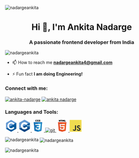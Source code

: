 <p><img  src="https://media.licdn.com/dms/image/D5616AQEDHqTQYvmAbQ/profile-displaybackgroundimage-shrink_350_1400/0/1708416649668?e=1722470400&v=beta&t=-fMii4PTuBLo9S6ux8059swhgHomxhz7h_y1_5aUOQg" alt="nadargeankita" height="300" align="center"/></p>

<h1 align="center">Hi 👋, I'm Ankita Nadarge</h1>
<h3 align="center">A passionate frontend developer from India</h3>

<p align="left"> <img src="https://komarev.com/ghpvc/?username=nadargeankita&label=Profile%20views&color=0e75b6&style=flat" alt="nadargeankita" /> </p>

- 📫 How to reach me **nadargeankita4@gmail.com**

- ⚡ Fun fact **I am doing Engineering!**

<h3 align="left">Connect with me:</h3>
<p align="left">
<a href="https://linkedin.com/in/ankita-nadarge" target="blank"><img align="center" src="https://raw.githubusercontent.com/rahuldkjain/github-profile-readme-generator/master/src/images/icons/Social/linked-in-alt.svg" alt="ankita-nadarge" height="30" width="40" /></a>
<a href="https://www.leetcode.com/ankita nadarge" target="blank"><img align="center" src="https://raw.githubusercontent.com/rahuldkjain/github-profile-readme-generator/master/src/images/icons/Social/leet-code.svg" alt="ankita nadarge" height="30" width="40" /></a>
</p>

<h3 align="left">Languages and Tools:</h3>
<p align="left"> <a href="https://www.cprogramming.com/" target="_blank" rel="noreferrer"> <img src="https://raw.githubusercontent.com/devicons/devicon/master/icons/c/c-original.svg" alt="c" width="40" height="40"/> </a> <a href="https://www.w3schools.com/cpp/" target="_blank" rel="noreferrer"> <img src="https://raw.githubusercontent.com/devicons/devicon/master/icons/cplusplus/cplusplus-original.svg" alt="cplusplus" width="40" height="40"/> </a> <a href="https://www.w3schools.com/css/" target="_blank" rel="noreferrer"> <img src="https://raw.githubusercontent.com/devicons/devicon/master/icons/css3/css3-original-wordmark.svg" alt="css3" width="40" height="40"/> </a> <a href="https://git-scm.com/" target="_blank" rel="noreferrer"> <img src="https://www.vectorlogo.zone/logos/git-scm/git-scm-icon.svg" alt="git" width="40" height="40"/> </a> <a href="https://www.w3.org/html/" target="_blank" rel="noreferrer"> <img src="https://raw.githubusercontent.com/devicons/devicon/master/icons/html5/html5-original-wordmark.svg" alt="html5" width="40" height="40"/> </a> <a href="https://developer.mozilla.org/en-US/docs/Web/JavaScript" target="_blank" rel="noreferrer"> <img src="https://raw.githubusercontent.com/devicons/devicon/master/icons/javascript/javascript-original.svg" alt="javascript" width="40" height="40"/> </a> </p>

<p><img align="left" src="https://github-readme-stats.vercel.app/api/top-langs?username=nadargeankita&show_icons=true&locale=en&layout=compact" alt="nadargeankita" /></p>

<p>&nbsp;<img align="center" src="https://github-readme-stats.vercel.app/api?username=nadargeankita&show_icons=true&locale=en" alt="nadargeankita" /></p>

<p><img align="center" src="https://github-readme-streak-stats.herokuapp.com/?user=nadargeankita&" alt="nadargeankita" /></p>
